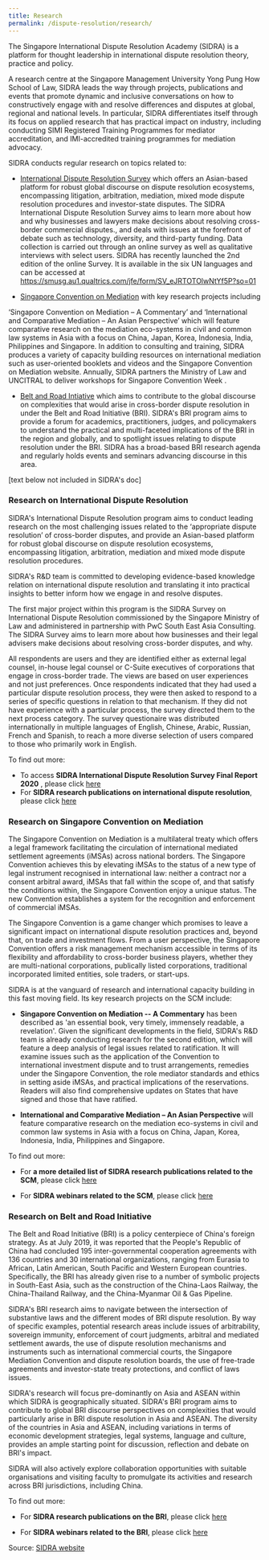 ```yaml
---
title: Research
permalink: /dispute-resolution/research/
---
```


The Singapore International Dispute Resolution Academy (SIDRA) is a platform for thought leadership in international dispute resolution theory, practice and policy. 

A research centre at the Singapore Management University Yong Pung How School of Law, SIDRA leads the way through projects, publications and events that promote dynamic and inclusive conversations on how to constructively engage with and resolve differences and disputes at global, regional and national levels. In particular, SIDRA differentiates itself through its focus on applied research that has practical impact on industry, including conducting SIMI Registered Training Programmes for mediator accreditation, and IMI-accredited training programmes for mediation advocacy.

SIDRA conducts regular research on topics related to:
- [International Dispute Resolution Survey](#sidra-international-dispute-resolution) which offers an Asian-based platform for robust global discourse on dispute resolution ecosystems, encompassing litigation, arbitration, mediation, mixed mode dispute resolution procedures and investor-state disputes. The SIDRA International Dispute Resolution Survey aims to learn more about how and why businesses and lawyers make decisions about resolving cross-border commercial disputes., and deals with issues at the forefront of debate such as technology, diversity, and third-party funding. Data collection is carried out through an online survey as well as qualitative interviews with select users. SIDRA has recently launched the 2nd edition of the online Survey. It is available in the six UN languages and can be accessed at https://smusg.au1.qualtrics.com/jfe/form/SV_eJRTOTOlwNtYf5P?so=01

- [Singapore Convention on Mediation](#sidra-scm) with key research projects including 

‘Singapore Convention on Mediation – A Commentary’ and ‘International and Comparative Mediation – An Asian Perspective’ which will feature comparative research on the mediation eco-systems in civil and common law systems in Asia with a focus on China, Japan, Korea, Indonesia, India, Philippines and Singapore. In addition to consulting and training, SIDRA produces a variety of capacity building resources on international mediation such as user-oriented booklets and videos and the Singapore Convention on Mediation website. Annually, SIDRA partners the Ministry of Law and UNCITRAL to deliver workshops for Singapore Convention Week .

- [Belt and Road Intiative](#sidra-belt-and-road) which aims to contribute to the global  discourse on complexities that would arise in cross-border dispute resolution in under the Belt and Road Initiative (BRI). SIDRA's BRI program aims to provide a forum for academics, practitioners, judges, and policymakers to understand the practical and multi-faceted implications of the BRI in the region and globally, and to spotlight issues relating to dispute resolution under the BRI. SIDRA has a broad-based BRI research agenda and regularly holds events and seminars advancing discourse in this area.

[text below not included in SIDRA's doc]
### <a name="sidra-international-dispute-resolution"></a> Research on International Dispute Resolution 

SIDRA's International Dispute Resolution program aims to conduct leading research on the most challenging issues related to the ‘appropriate dispute resolution’ of cross-border disputes, and provide an Asian-based platform for robust global discourse on dispute resolution ecosystems, encompassing litigation, arbitration, mediation and mixed mode dispute resolution procedures.

SIDRA's R&D team is committed to developing evidence-based knowledge relation on international dispute resolution and translating it into practical insights to better inform how we engage in and resolve disputes.

The first major project within this program is the SIDRA Survey on International Dispute Resolution commissioned by the Singapore Ministry of Law and administered in partnership with PwC South East Asia Consulting. The SIDRA Survey aims to learn more about how businesses and their legal advisers make decisions about resolving cross-border disputes, and why. 

All respondents are users and they are identified either as external legal counsel, in-house legal counsel or C-Suite executives of corporations that engage in cross-border trade. The views are based on user experiences and not just preferences. Once respondents indicated that they had used a particular dispute resolution process, they were then asked to respond to a series of specific questions in relation to that mechanism. If they did not have experience with a particular process, the survey directed them to the next process category. The survey questionaire was distributed internationally in multiple languages of English, Chinese, Arabic, Russian, French and Spanish, to reach a more diverse selection of users compared to those who primarily work in English.

To find out more:
-  To access **SIDRA International Dispute Resolution Survey Final Report 2020** , please click [here](https://sidra.smu.edu.sg/sites/sidra.smu.edu.sg/files/survey/index.html)
-  For  **SIDRA research publications on international dispute resolution**, please click [here](https://sidra.smu.edu.sg/research-program/international-dispute-resolution-survey/publications) 



### <a name="sidra-scm"></a> Research on Singapore Convention on Mediation

The Singapore Convention on Mediation is a multilateral treaty which offers a legal framework facilitating the circulation of international mediated settlement agreements (iMSAs) across national borders. The Singapore Convention achieves this by elevating iMSAs to the status of a new type of legal instrument recognised in international law: neither a contract nor a consent arbitral award, iMSAs that fall within the scope of, and that satisfy the conditions within, the Singapore Convention enjoy a unique status. The new Convention establishes a system for the recognition and enforcement of commercial iMSAs.

The Singapore Convention is a game changer which promises to leave a significant impact on international dispute resolution practices and, beyond that, on trade and investment flows. From a user perspective, the Singapore Convention offers a risk management mechanism accessible in terms of its flexibility and affordability to cross-border business players, whether they are multi-national corporations, publically listed corporations, traditional incorporated limited entities, sole traders, or start-ups.

SIDRA is at the vanguard of research and international capacity building in this fast moving field. Its key research projects on the SCM include: 
- **Singapore Convention on Mediation -- A Commentary** has been described as 'an essential book, very timely, immensely readable, a revelation'. Given the significant developments in the field, SIDRA's R&D team is already conducting research for the second edition, which will feature a deep analysis of legal issues related to ratification. It will examine issues such as the application of the Convention to international investment dispute and to trust arrangements, remedies under the Singapore Convention, the role mediator standards and ethics in setting aside iMSAs, and practical implications of the reservations. Readers will also find comprehensive updates on States that have signed and those that have ratified.

- **International and Comparative Mediation – An Asian Perspective** will feature comparative research on the mediation eco-systems in civil and common law systems in Asia with a focus on China, Japan, Korea, Indonesia, India, Philippines and Singapore.

To find out more:
- For **a more detailed list of SIDRA research publications related to the SCM**, please click [here](https://sidra.smu.edu.sg/research-program/singapore-mediation-convention/publications)

- For **SIDRA webinars related to the SCM**, please click [here](https://sidra.smu.edu.sg/research-program/singapore-mediation-convention/activities-events)



### <a name="sidra-belt-and-road"></a> Research on Belt and Road Initiative

The Belt and Road Initiative (BRI) is a policy centerpiece of China's foreign strategy. As at July 2019, it was reported that the People's Republic of China had concluded 195 inter-governmental cooperation agreements with 136 countries and 30 international organizations, ranging from Eurasia to African, Latin American, South Pacific and Western European countries. Specifically, the BRI has already given rise to a number of symbolic projects in South-East Asia, such as the construction of the China-Laos Railway, the China-Thailand Railway, and the China-Myanmar Oil & Gas Pipeline.

SIDRA's BRI research aims to navigate between the intersection of substantive laws and the different modes of BRI dispute resolution. By way of specific examples, potential research areas include issues of arbitrability, sovereign immunity, enforcement of court judgments, arbitral and mediated settlement awards, the use of dispute resolution mechanisms and instruments such as international commercial courts, the Singapore Mediation Convention and dispute resolution boards, the use of free-trade agreements and investor-state treaty protections, and conflict of laws issues. 

SIDRA's research will focus pre-dominantly on Asia and ASEAN within which SIDRA is geographically situated. SIDRA's BRI program aims to contribute to global BRI discourse perspectives on complexities that would particularly arise in BRI dispute resolution in Asia and ASEAN. The diversity of the countries in Asia and ASEAN, including variations in terms of economic development strategies, legal systems, language and culture, provides an ample starting point for discussion, reflection and debate on BRI's impact.

SIDRA will also actively explore collaboration opportunities with suitable organisations and visiting faculty to promulgate its activities and research across BRI jurisdictions, including China.

To find out more:
- For **SIDRA research publications on the BRI**, please click [here](https://sidra.smu.edu.sg/program/belt-and-road-initiative/publications)

- For **SIDRA webinars related to the BRI**, please click [here](https://sidra.smu.edu.sg/program/belt-and-road-initiative/activities-events)



Source: [SIDRA website](https://sidra.smu.edu.sg/about-us)
